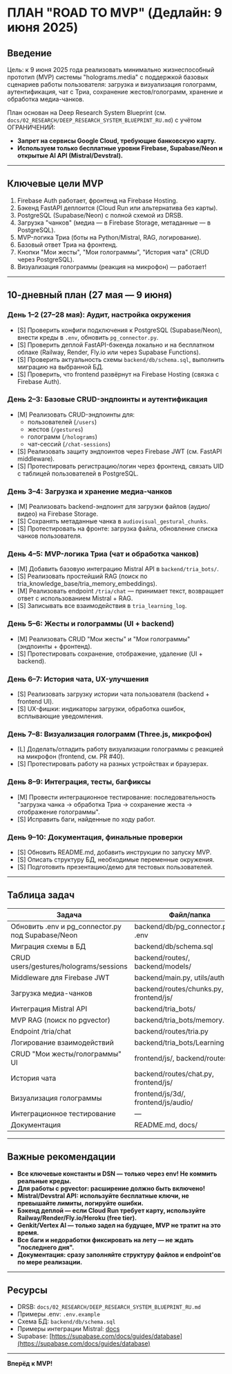 # ПЛАН "ROAD TO MVP" (Дедлайн: 9 июня 2025)

## Введение

Цель: к 9 июня 2025 года реализовать минимально жизнеспособный прототип (MVP) системы "holograms.media" с поддержкой базовых сценариев работы пользователя: загрузка и визуализация голограмм, аутентификация, чат с Триа, сохранение жестов/голограмм, хранение и обработка медиа-чанков.

План основан на Deep Research System Blueprint (см. `docs/02_RESEARCH/DEEP_RESEARCH_SYSTEM_BLUEPRINT_RU.md`) с учётом ОГРАНИЧЕНИЙ:
- **Запрет на сервисы Google Cloud, требующие банковскую карту.**
- **Используем только бесплатные уровни Firebase, Supabase/Neon и открытые AI API (Mistral/Devstral).**

---

## Ключевые цели MVP

1. Firebase Auth работает, фронтенд на Firebase Hosting.
2. Бэкенд FastAPI деплоится (Cloud Run или альтернатива без карты).
3. PostgreSQL (Supabase/Neon) с полной схемой из DRSB.
4. Загрузка "чанков" (медиа — в Firebase Storage, метаданные — в PostgreSQL).
5. MVP-логика Триа (боты на Python/Mistral, RAG, логирование).
6. Базовый ответ Триа на фронтенд.
7. Кнопки "Мои жесты", "Мои голограммы", "История чата" (CRUD через PostgreSQL).
8. Визуализация голограммы (реакция на микрофон) — работает!

---

## 10-дневный план (27 мая — 9 июня)

### День 1–2 (27–28 мая): Аудит, настройка окружения
- [S] Проверить конфиги подключения к PostgreSQL (Supabase/Neon), внести креды в `.env`, обновить `pg_connector.py`.
- [S] Проверить деплой FastAPI-бэкенда локально и на бесплатном облаке (Railway, Render, Fly.io или через Supabase Functions).
- [S] Проверить актуальность схемы `backend/db/schema.sql`, выполнить миграцию на выбранной БД.
- [S] Проверить, что frontend развёрнут на Firebase Hosting (связка с Firebase Auth).

### День 2–3: Базовые CRUD-эндпоинты и аутентификация
- [M] Реализовать CRUD-эндпоинты для:
  - пользователей (`/users`)
  - жестов (`/gestures`)
  - голограмм (`/holograms`)
  - чат-сессий (`/chat-sessions`)
- [S] Реализовать защиту эндпоинтов через Firebase JWT (см. FastAPI middleware).
- [S] Протестировать регистрацию/логин через фронтенд, связать UID с таблицей пользователей в PostgreSQL.

### День 3–4: Загрузка и хранение медиа-чанков
- [M] Реализовать backend-эндпоинт для загрузки файлов (аудио/видео) на Firebase Storage.
- [S] Сохранять метаданные чанка в `audiovisual_gestural_chunks`.
- [S] Протестировать на фронте: загрузка файла, обновление списка чанков пользователя.

### День 4–5: MVP-логика Триа (чат и обработка чанков)
- [M] Добавить базовую интеграцию Mistral API в `backend/tria_bots/`.
- [S] Реализовать простейший RAG (поиск по tria_knowledge_base/tria_memory_embeddings).
- [M] Реализовать endpoint `/tria/chat` — принимает текст, возвращает ответ с использованием Mistral + RAG.
- [S] Записывать все взаимодействия в `tria_learning_log`.

### День 5–6: Жесты и голограммы (UI + backend)
- [M] Реализовать CRUD "Мои жесты" и "Мои голограммы" (эндпоинты + фронтенд).
- [S] Протестировать сохранение, отображение, удаление (UI + backend).

### День 6–7: История чата, UX-улучшения
- [S] Реализовать загрузку истории чата пользователя (backend + frontend UI).
- [S] UX-фишки: индикаторы загрузки, обработка ошибок, всплывающие уведомления.

### День 7–8: Визуализация голограмм (Three.js, микрофон)
- [L] Доделать/отладить работу визуализации голограммы с реакцией на микрофон (frontend, см. PR #40).
- [S] Протестировать работу на разных устройствах и браузерах.

### День 8–9: Интеграция, тесты, багфиксы
- [M] Провести интеграционное тестирование: последовательность "загрузка чанка → обработка Триа → сохранение жеста → отображение голограммы".
- [S] Исправить баги, найденные по ходу работ.

### День 9–10: Документация, финальные проверки
- [S] Обновить README.md, добавить инструкции по запуску MVP.
- [S] Описать структуру БД, необходимые переменные окружения.
- [S] Подготовить презентацию/демо для тестовых пользователей.

---

## Таблица задач

| Задача | Файл/папка | Оценка | День |
|--------|------------|--------|------|
| Обновить .env и pg_connector.py под Supabase/Neon | backend/db/pg_connector.py, .env | S | 1 |
| Миграция схемы в БД | backend/db/schema.sql | S | 1 |
| CRUD users/gestures/holograms/sessions | backend/routes/, backend/models/ | M | 2–3 |
| Middleware для Firebase JWT | backend/main.py, utils/auth.py | S | 2–3 |
| Загрузка медиа-чанков | backend/routes/chunks.py, frontend/js/ | M | 3–4 |
| Интеграция Mistral API | backend/tria_bots/ | M | 4–5 |
| MVP RAG (поиск по pgvector) | backend/tria_bots/memory.py | S | 4–5 |
| Endpoint /tria/chat | backend/routes/tria.py | M | 4–5 |
| Логирование взаимодействий | backend/tria_bots/LearningBot.py | S | 4–5 |
| CRUD "Мои жесты/голограммы" UI | frontend/js/, backend/routes/ | M | 5–6 |
| История чата | backend/routes/chat.py, frontend/js/ | S | 6–7 |
| Визуализация голограммы | frontend/js/3d/, frontend/js/audio/ | L | 7–8 |
| Интеграционное тестирование | — | M | 8–9 |
| Документация | README.md, docs/ | S | 9–10 |

---

## Важные рекомендации

- **Все ключевые константы и DSN — только через env! Не коммить реальные креды.**
- **Для работы с pgvector: расширение должно быть включено!**
- **Mistral/Devstral API: используйте бесплатные ключи, не превышайте лимиты, логируйте ошибки.**
- **Бэкенд деплой — если Cloud Run требует карту, используйте Railway/Render/Fly.io/Heroku (free tier).**
- **Genkit/Vertex AI — только задел на будущее, MVP не тратит на это время.**
- **Все баги и недоработки фиксировать на лету — не ждать "последнего дня".**
- **Документация: сразу заполняйте структуру файлов и endpoint'ов по мере реализации.**

---

## Ресурсы

- DRSB: `docs/02_RESEARCH/DEEP_RESEARCH_SYSTEM_BLUEPRINT_RU.md`
- Примеры .env: `.env.example`
- Схема БД: `backend/db/schema.sql`
- Примеры интеграции Mistral: [docs](https://docs.mistral.ai/)
- Supabase: [https://supabase.com/docs/guides/database](https://supabase.com/docs/guides/database)

---

**Вперёд к MVP!**
